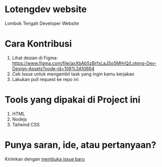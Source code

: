 # Lotengdev website

Lombok Tengah Developer Website

# Cara Kontribusi

1. Lihat desian di Figma: https://www.figma.com/file/axXbAb5zBrfxLaJSo5MHrQ/Loteng-Dev-Design-Assets?node-id=108%3A10664
2. Cek Issue untuk mengambil task yang ingin kamu kerjakan
3. Lakukan pull request ke repo ini

# Tools yang dipakai di Project ini

1. HTML
3. Nodejs
3. Tailwind CSS

# Punya saran, ide, atau pertanyaan?

Kirimkan dengan [membuka issue baru](https://github.com/Loteng-Dev/lotengdev-web/issues/new)
